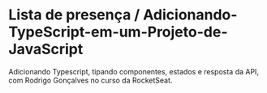 # Lista de presença / Adicionando-TypeScript-em-um-Projeto-de-JavaScript
Adicionando Typescript, tipando componentes, estados e resposta da API,  com Rodrigo Gonçalves no curso da RocketSeat.
